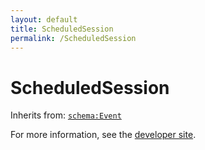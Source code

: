```yaml
---
layout: default
title: ScheduledSession
permalink: /ScheduledSession
---
```


# ScheduledSession


Inherits from: [`schema:Event`](https://schema.org/Event)

For more information, see the [developer site](https://developer.openactive.io/data-model/types/).